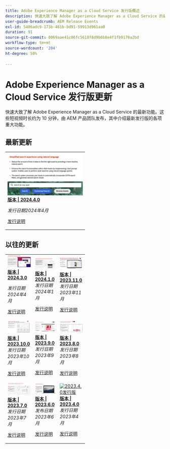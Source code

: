 ```yaml
---
title: Adobe Experience Manager as a Cloud Service 发行版概述
description: 快速大致了解 Adobe Experience Manager as a Cloud Service 的最新功能
user-guide-breadcrumb: AEM Release Events
exl-id: 5406adc9-173b-461b-bd91-59913d961aa0
duration: 91
source-git-commit: 0069aae41c06fc5618f8d9b6b8e4f1fb9170a2bd
workflow-type: tm+mt
source-wordcount: '204'
ht-degree: 50%

---
```


# Adobe Experience Manager as a Cloud Service 发行版更新

快速大致了解 Adobe Experience Manager as a Cloud Service 的最新功能。这些短视频时长约为 10 分钟，由 AEM 产品团队发布，其中介绍最新发行版的各项重大功能。

## 最新更新

<table style="max-width: 50%;">
  <tr>
    <td>
      <a href="2024/2024-4-0.md">
        <img alt="2024.4.0发行版" src="2024/assets/2024-4-0-thumb.png" />
      </a>
      <div>
        <a href="2024/2024-4-0.md">
          <strong>版本 | 2024.4.0</strong>
        </a>
      </div>
      <p><em>发行日期2024年4月 </em></p>
      <p>
        <a href="https://experienceleague.adobe.com/docs/experience-manager-cloud-service/content/release-notes/release-notes/release-notes-current.html?lang=zh-Hans">发行说明</a>
      </p>
    </td>
  </tr>  
</table>

## 以往的更新

<table style="max-width: 50%;">
  <tr>
    <td>
      <a href="2024/2024-3-0.md">
        <img alt="2024.3.0发行版" src="2024/assets/2024-3-0-thumb.png" />
      </a>
      <div>
        <a href="2024/2024-3-0.md">
          <strong>版本 | 2024.3.0</strong>
        </a>
      </div>
      <p><em>发行日期2024年4月 </em></p>
      <p>
        <a href="https://experienceleague.adobe.com/docs/experience-manager-cloud-service/content/release-notes/release-notes/release-notes-current.html?lang=zh-Hans">发行说明</a>
      </p>
    </td>
    <td>
      <a href="2024/2024-1-0.md">
        <img alt="2024.1.0发行版" src="2024/assets/2024-1-0-thumb.png" />
      </a>
      <div>
        <a href="2024/2024-1-0.md">
          <strong>版本 | 2024.1.0</strong>
          <br/>
        </a>
          <em>发行日期2024年1月 </em>
      </div>
      <p>
        <a href="https://experienceleague.adobe.com/docs/experience-manager-cloud-service/content/release-notes/release-notes/release-notes-current.html?lang=zh-Hans">发行说明</a>
      <p>
    </td>
    <td>
      <a href="2023/2023-11-0.md">
        <img alt="2023.11.0发行版" src="2023/assets/2023-11-0-thumb.png" />
      </a>
      <div>
        <a href="2023/2023-11-0.md">
          <strong>版本 | 2023.11.0</strong>
          <br/>
        </a>
          <em>发行日期2023年11月 </em>
      </div>
      <p>
        <a href="https://experienceleague.adobe.com/docs/experience-manager-cloud-service/content/release-notes/release-notes/release-notes-current.html?lang=zh-Hans">发行说明</a>
      <p>
    </td>
  </tr>
  <tr>
    <td>
      <a href="2023/2023-10-0.md">
        <img alt="2023.10.0发行版" src="2023/assets/2023-10-0-thumb.png" />
      </a>
      <div>
        <a href="2023/2023-10-0.md">
          <strong>版本 | 2023.10.0</strong>
          <br/>
        </a>
          <em>发行日期2023年10月 </em>
      </div>
      <p>
        <a href="https://experienceleague.adobe.com/docs/experience-manager-cloud-service/content/release-notes/release-notes/release-notes-current.html?lang=zh-Hans">发行说明</a>
      <p>
    </td>
    <td>
      <a href="2023/2023-9-0.md">
        <img alt="2023.9.0发行版" src="2023/assets/2023-9-0-thumb.png" />
      </a>
      <div>
        <a href="2023/2023-9-0.md">
          <strong>版本 | 2023.9.0</strong>
          <br/>
        </a>
          <em>发行日期2023年9月 </em>
      </div>
      <p>
        <a href="https://experienceleague.adobe.com/docs/experience-manager-cloud-service/content/release-notes/release-notes/release-notes-current.html?lang=zh-Hans">发行说明</a>
      <p>
    </td> 
    <td>
      <a href="2023/2023-8-0.md">
        <img alt="2023.8.0发行版" src="2023/assets/2023-8-0-thumb.png" />
      </a>
      <div>
        <a href="2023/2023-8-0.md">
          <strong>版本 | 2023.8.0</strong>
          <br/>
        </a>
          <em>发行日期2023年8月 </em>
      </div>
      <p>
        <a href="https://experienceleague.adobe.com/docs/experience-manager-cloud-service/content/release-notes/release-notes/release-notes-current.html?lang=zh-Hans">发行说明</a>
      <p>
    </td>
  </tr>
  <tr>    
    <td>
      <a href="2023/2023-7-0.md">
        <img alt="2023.7.0发行版" src="2023/assets/2023-7-0-thumb.png" />
      </a>
      <div>
        <a href="2023/2023-7-0.md">
          <strong>版本 | 2023.7.0</strong>
          <br/>
        </a>
          <em>发行日期2023年7月 </em>
      </div>
      <p>
        <a href="https://experienceleague.adobe.com/docs/experience-manager-cloud-service/content/release-notes/release-notes/release-notes-current.html?lang=zh-Hans">发行说明</a>
      <p>
    </td>
    <td>
      <a href="2023/2023-6-0.md">
        <img alt="2023.6.0发行版" src="2023/assets/2023-6-0-thumb.png" />
      </a>
      <div>
        <a href="2023/2023-6-0.md">
          <strong>版本 | 2023.6.0</strong>
          <br/>
        </a>
          <em>发布日期2023年6月 </em>
      </div>
      <p>
        <a href="https://experienceleague.adobe.com/docs/experience-manager-cloud-service/content/release-notes/release-notes/release-notes-current.html?lang=zh-Hans">发行说明</a>
      <p>
    </td>    
    <td>
      <a href="2023/2023-4-0.md">
        <img alt="2023.4.0发行版" src="2023/assets/2023-4-0-thumb.png" />
      </a>
      <div>
        <a href="2023/2023-4-0.md">
          <strong>版本 | 2023.4.0</strong>
          <br/>
        </a>
          <em>发行日期2023年4月 </em>
      </div>
      <p>
        <a href="https://experienceleague.adobe.com/docs/experience-manager-cloud-service/content/release-notes/release-notes/release-notes-current.html?lang=zh-Hans">发行说明</a>
      <p>
    </td>
  </tr>
</table>
